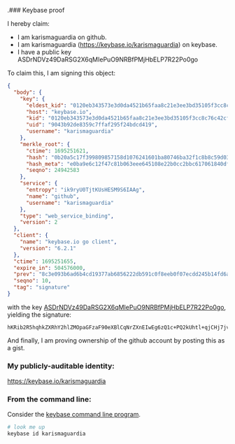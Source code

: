 .### Keybase proof

I hereby claim:

  * I am karismaguardia on github.
  * I am karismaguardia (https://keybase.io/karismaguardia) on keybase.
  * I have a public key ASDrNDVz49DaRSG2X6qMIePuO9NRBfPMjHbELP7R22Po0go

To claim this, I am signing this object:

```json
{
  "body": {
    "key": {
      "eldest_kid": "0120eb343573e3d0da4521b65faa8c21e3ee3bd35105f3cc8c76c42cfed1db63e8d20a",
      "host": "keybase.io",
      "kid": "0120eb343573e3d0da4521b65faa8c21e3ee3bd35105f3cc8c76c42cfed1db63e8d20a",
      "uid": "9043b92de8359c7ffaf295f24bdcd419",
      "username": "karismaguardia"
    },
    "merkle_root": {
      "ctime": 1695251621,
      "hash": "0b20a5c17f399809857158d1076241601ba80746ba32f1c8b8c59d03db400346ab863c22d480204fcdee5ed3f48b15c393fc6109395335c7daf6e0213432d39a",
      "hash_meta": "e0ba9e6c12f47c81b063eee645108e22b0cc2bbc617061840df0d1606557af62",
      "seqno": 24942583
    },
    "service": {
      "entropy": "ik9ryU0TjtKUsHESM9S6IAAg",
      "name": "github",
      "username": "karismaguardia"
    },
    "type": "web_service_binding",
    "version": 2
  },
  "client": {
    "name": "keybase.io go client",
    "version": "6.2.1"
  },
  "ctime": 1695251655,
  "expire_in": 504576000,
  "prev": "8c3e093b6ad6b4cd19377ab6856222db591c0f8eeb0f07ecdd245b14fd6a7548",
  "seqno": 10,
  "tag": "signature"
}
```

with the key [ASDrNDVz49DaRSG2X6qMIePuO9NRBfPMjHbELP7R22Po0go](https://keybase.io/karismaguardia), yielding the signature:

```
hKRib2R5hqhkZXRhY2hlZMOpaGFzaF90eXBlCqNrZXnEIwEg6zQ1c+PQ2kUhtl+qjCHj7jvTUQXzzIx2xCz+0dtj6NIKp3BheWxvYWTESpcCCsQgjD4JO2rWtM0ZN3q2hWIi21kcD47rDwfs3SRbFP1qdUjEICWJsbn1HJfHP+HDTZABuybWZucGvjPqv5kbwOVnwTtfAgHCo3NpZ8RAY8zvKcUjIvVRDCC2uy3gEYnHBA4v8uSoUSeQk9JlgJtRTZqJvCB5gS6VEv0GftpLqWq2X2oWq4IGNYeDQc3wAKhzaWdfdHlwZSCkaGFzaIKkdHlwZQildmFsdWXEIKQM1mGRDTnXPN4/NcGB8HWGf2odXbkVbYWQHcYCzFwLo3RhZ80CAqd2ZXJzaW9uAQ==

```

And finally, I am proving ownership of the github account by posting this as a gist.

### My publicly-auditable identity:

https://keybase.io/karismaguardia

### From the command line:

Consider the [keybase command line program](https://keybase.io/download).

```bash
# look me up
keybase id karismaguardia
```
